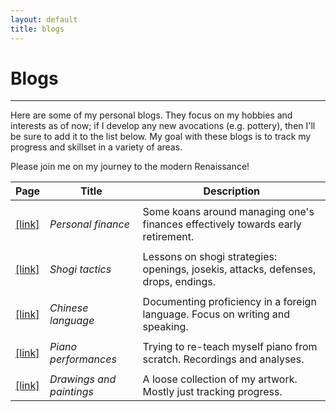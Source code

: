 ```yaml
---
layout: default
title: blogs
---
```


# Blogs

----

Here are some of my personal blogs. They focus on my hobbies and interests as of now; if I develop any new avocations (e.g. pottery), then I'll be sure to add it to the list below. My goal with these blogs is to track my progress and skillset in a variety of areas.

Please join me on my journey to the modern Renaissance!

|Page|Title|Description|
|---|---|---|
||||
|[[link]][finance]|*Personal finance*|Some koans around managing one's finances effectively towards early retirement.|
||||
|[[link]][shogi]|*Shogi tactics*|Lessons on shogi strategies: openings, josekis, attacks, defenses, drops, endings.|
||||
|[[link]][chinese]|*Chinese language*|Documenting proficiency in a foreign language. Focus on writing and speaking.|
||||
|[[link]][piano]|*Piano performances*|Trying to re-teach myself piano from scratch. Recordings and analyses.|
||||
|[[link]][art]|*Drawings and paintings*|A loose collection of my artwork. Mostly just tracking progress.|

[finance]: {{site.baseurl}}/blogs/finance/
[shogi]:   {{site.baseurl}}/blogs/shogi/
[chinese]: {{site.baseurl}}/blogs/chinese/
[piano]:   {{site.baseurl}}/blogs/piano/
[art]:     {{site.baseurl}}/blogs/art/
